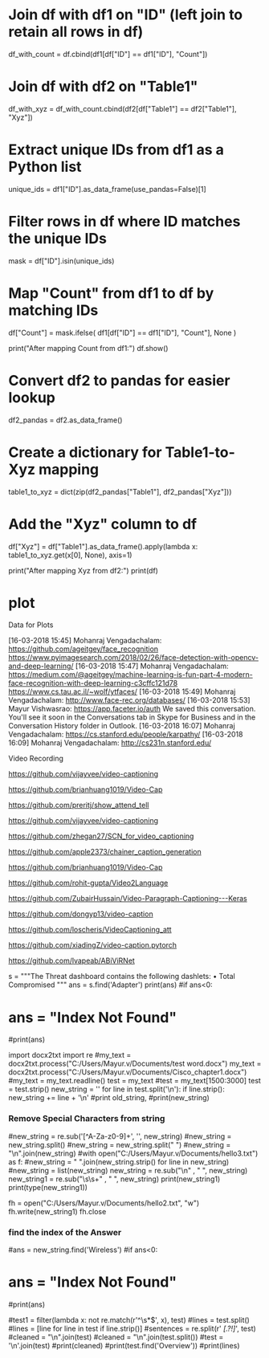 

# Join df with df1 on "ID" (left join to retain all rows in df)
df_with_count = df.cbind(df1[df["ID"] == df1["ID"], "Count"])

# Join df with df2 on "Table1"
df_with_xyz = df_with_count.cbind(df2[df["Table1"] == df2["Table1"], "Xyz"])




# Extract unique IDs from df1 as a Python list
unique_ids = df1["ID"].as_data_frame(use_pandas=False)[1]

# Filter rows in df where ID matches the unique IDs
mask = df["ID"].isin(unique_ids)

# Map "Count" from df1 to df by matching IDs
df["Count"] = mask.ifelse(
    df1[df["ID"] == df1["ID"], "Count"],
    None
)

print("After mapping Count from df1:")
df.show()




# Convert df2 to pandas for easier lookup
df2_pandas = df2.as_data_frame()

# Create a dictionary for Table1-to-Xyz mapping
table1_to_xyz = dict(zip(df2_pandas["Table1"], df2_pandas["Xyz"]))

# Add the "Xyz" column to df
df["Xyz"] = df["Table1"].as_data_frame().apply(lambda x: table1_to_xyz.get(x[0], None), axis=1)

print("After mapping Xyz from df2:")
print(df)







# plot
Data for Plots


[‎16-‎03-‎2018 15:45] Mohanraj Vengadachalam: 
https://github.com/ageitgey/face_recognition 
https://www.pyimagesearch.com/2018/02/26/face-detection-with-opencv-and-deep-learning/ 
[‎16-‎03-‎2018 15:47] Mohanraj Vengadachalam: 
https://medium.com/@ageitgey/machine-learning-is-fun-part-4-modern-face-recognition-with-deep-learning-c3cffc121d78 
https://www.cs.tau.ac.il/~wolf/ytfaces/ 
[‎16-‎03-‎2018 15:49] Mohanraj Vengadachalam: 
http://www.face-rec.org/databases/ 
[‎16-‎03-‎2018 15:53] Mayur Vishwasrao: 
https://app.faceter.io/auth
We saved this conversation. You'll see it soon in the Conversations tab in Skype for Business and in the Conversation History folder in Outlook.
[‎16-‎03-‎2018 16:07] Mohanraj Vengadachalam: 
https://cs.stanford.edu/people/karpathy/ 
[‎16-‎03-‎2018 16:09] Mohanraj Vengadachalam: 
http://cs231n.stanford.edu/ 



Video Recording

https://github.com/vijayvee/video-captioning

https://github.com/brianhuang1019/Video-Cap

https://github.com/preritj/show_attend_tell

https://github.com/vijayvee/video-captioning

https://github.com/zhegan27/SCN_for_video_captioning

https://github.com/apple2373/chainer_caption_generation

https://github.com/brianhuang1019/Video-Cap

https://github.com/rohit-gupta/Video2Language

https://github.com/ZubairHussain/Video-Paragraph-Captioning---Keras

https://github.com/dongyp13/video-caption

https://github.com/loscheris/VideoCaptioning_att

https://github.com/xiadingZ/video-caption.pytorch

https://github.com/lvapeab/ABiViRNet



s = """The Threat dashboard contains the following dashlets:
• Total Compromised
"""
ans = s.find('Adapter')
print(ans)
#if ans<0:
#    ans = "Index Not Found"
#print(ans)


import docx2txt
import re
#my_text = docx2txt.process("C:/Users/Mayur.v/Documents/test word.docx")
my_text = docx2txt.process("C:/Users/Mayur.v/Documents/Cisco_chapter1.docx")
#my_text = my_text.readline()
test = my_text
#test = my_text[1500:3000]
test = test.strip()
new_string = ''
for line in test.split('\n'):
        if line.strip():
                new_string += line + '\n'
#print old_string,
#print(new_string)

### Remove Special Characters from string
#new_string = re.sub('[^A-Za-z0-9]+', '', new_string)
#new_string = new_string.split()
#new_string = new_string.split(" ")
#new_string = "\n".join(new_string)
#with open("C:/Users/Mayur.v/Documents/hello3.txt") as f:
#new_string = " ".join(new_string.strip() for line in new_string)
#new_string = list(new_string)
new_string = re.sub("\n" , " ", new_string)
new_string1 = re.sub("\s\s+" , " ", new_string)
print(new_string1)
print(type(new_string1))

fh = open("C:/Users/Mayur.v/Documents/hello2.txt", "w") 
fh.write(new_string1) 
fh.close 
### find the index of the Answer
#ans = new_string.find('Wireless')
#if ans<0:
#    ans = "Index Not Found"
#print(ans)

#test1 = filter(lambda x: not re.match(r'^\s*$', x), test)
#lines = test.split()
#lines = [line for line in test if line.strip()]
#sentences = re.split(r' *[\.\?!]*', test)
#cleaned = "\n".join(test)
#cleaned = "\n".join(test.split())
#test = '\n'.join(test)
#print(cleaned)
#print(test.find('Overview'))
#print(lines)




